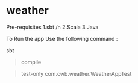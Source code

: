 # weather

Pre-requisites
 1.sbt /n
 2.Scala
 3.Java

To Run the app Use the following command : 

sbt 

>compile 

>test-only com.cwb.weather.WeatherAppTest
